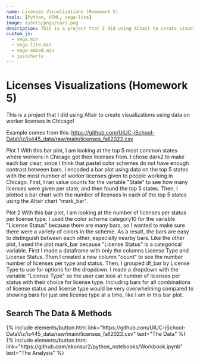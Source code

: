 ```yaml
---
name: Licenses Visualizations (Homework 5)
tools: [Python, HTML, vega-lite]
image: assets/pngs/cars.png
description: This is a project that I did using Altair to create visualizations using data on worker licenses in Chicago!
custom_js:
  - vega.min
  - vega-lite.min
  - vega-embed.min
  - justcharts
---
```



#  Licenses Visualizations (Homework 5)

This is a project that I did using Altair to create visualizations using data on worker licenses in Chicago!

Example comes from this: https://github.com/UIUC-iSchool-DataViz/is445_data/raw/main/licenses_fall2022.csv

Plot 1
With this bar plot, I am looking at the top 5 most common states where workers in Chicago got their licenses from. I chose dark2 to make each bar clear, since I think that pastel color schemes do not have enough contrast between bars. I encoded a bar plot using data on the top 5 states with the most number of worker licenses given to people working in Chicago. First, I ran value counts for the variable "State" to see how many licenses were given per state, and then found the top 5 states. Then, I plotted a bar chart with the number of licenses in each of the top 5 states using the Altair chart "mark_bar".

<vegachart schema-url="https://raw.githubusercontent.com/ekonsur2/ekonsur2.github.io/blob/main/plot_1.json" style="width: 100%"></vegachart> 

Plot 2
With this bar plot, I am looking at the number of licenses per status per license type. I used the color scheme category10 for the variable "License Status" because there are many bars, so I wanted to make sure there were a variety of colors in the scheme. As a result, the bars are easy to distinguish between each other, especially nearby bars. Like the other plot, I used the plot mark_bar because "License Status" is a categorical variable. First I made a dataframe with only the columns License Type and License Status. Then I created a new column "count" to see the number number of licenses per type and status. Then, I grouped df_bar by License Type to use for options for the dropdown. I made a dropdown with the variable "License Type" so the user can look at number of licenses per status with their choice for license type. Including bars for all combinations of license status and license type would be very overwhelming compared to showing bars for just one license type at a time, like I am in this bar plot.

<vegachart schema-url="https://raw.githubusercontent.com/ekonsur2/ekonsur2.github.io/blob/main/plot_2.json" style="width: 100%"></vegachart> 



## Search The Data & Methods


<!-- these are written in a combo of html and liquid --> 

<div class="left">
{% include elements/button.html link="https://github.com/UIUC-iSchool-DataViz/is445_data/raw/main/licenses_fall2022.csv" text="The Data" %}
</div>

<div class="right">
{% include elements/button.html link="https://github.com/ekonsur2/python_notebooks/Workbook.ipynb" text="The Analysis" %}
</div>

